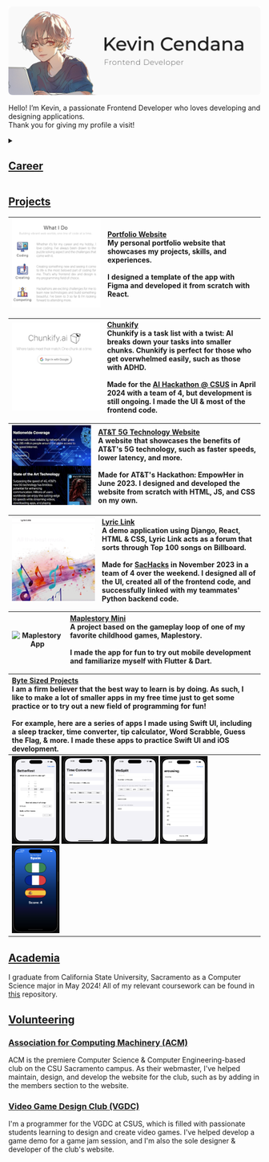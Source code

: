 
<!-- Header Image -->
<img src="kevin-cendana-header.png" alt="Header">

<!-- Introduction Text -->
<p>Hello! I’m Kevin, a passionate Frontend Developer who loves developing and designing applications. 
<br>
Thank you for giving my profile a visit! </p>

<!-- Section: Careers -->
<details>
  <summary>
    <h2><u>Career</u></h2>
  </summary>

  <img src="./dreamarcades-logo.png" href="https://www.dreamarcades.com/" width="160px" height="65px" alt="DreamArcades Logo">
  <p>I currently work as a Frontend Developer at <a href="https://www.dreamarcades.com/">DreamArcades!</a> It's a fun job that involves developing and designing the website for the company, with the occasional backend task managing their database.</p>
</details>

<!-- Section: Projects -->
<h2><u>Projects</u></h2>

<!-- Project: Portfolio Website -->
| ![Portfolio Website](./portfolio-website.png) | **[Portfolio Website](https://kevinpcendana.com/)**<br>My personal portfolio website that showcases my projects, skills, and experiences. <br><br> I designed a template of the app with Figma and developed it from scratch with React. |
|:--:|:--|

<!-- Project: Chunkify -->
| ![Chunkify](./chunkify.png) | **[Chunkify](https://github.com/Kevin-Cendana/Chunkify)**<br>Chunkify is a task list with a twist: AI breaks down your tasks into smaller chunks. Chunkify is perfect for those who get overwhelmed easily, such as those with ADHD. <br><br>Made for the [AI Hackathon @ CSUS](https://lu.ma/o2sau79c) in April 2024 with a team of 4, but development is still ongoing. I made the UI & most of the frontend code. |
|:--:|:--|


<!-- Project: AT&T 5G Technology Website -->
| ![AT&T 5G Website](./att-website.png) | **[AT&T 5G Technology Website](https://github.com/Kevin-Cendana/Hackathon-ATT-EmpowHer)**<br>A website that showcases the benefits of AT&T's 5G technology, such as faster speeds, lower latency, and more. <br><br>Made for AT&T's Hackathon: EmpowHer in June 2023. I designed and developed the website from scratch with HTML, JS, and CSS on my own. |
|:--:|:--|

<!-- Project: Lyric Link -->
| ![Lyric Link](./lyric-link.gif) | **[Lyric Link](https://github.com/Kevin-Cendana/Hackathon-SacHacks-2023)**<br>A demo application using Django, React, HTML & CSS, Lyric Link acts as a forum that sorts through Top 100 songs on Billboard. <br><br>Made for [SacHacks](https://sachacks-v.devpost.com/) in November 2023 in a team of 4 over the weekend. I designed all of the UI, created all of the frontend code, and successfully linked with my teammates' Python backend code. |
|:--:|:--|

<!-- Project: Maplestory Mini -->
| ![Maplestory App](./maplestory-app.gif) | **[Maplestory Mini](https://github.com/Kevin-Cendana/Byte-Sized-Projects/tree/main/Maplestory%20App)**<br>A project based on the gameplay loop of one of my favorite childhood games, Maplestory. <br><br>I made the app for fun to try out mobile development and familiarize myself with Flutter & Dart. |
|:--:|:--|


<!-- Project: Byte Sized Projects -->
| **[Byte Sized Projects](https://github.com/Kevin-Cendana/Byte-Sized-Projects)**<br>I am a firm believer that the best way to learn is by doing. As such, I like to make a lot of smaller apps in my free time just to get some practice or to try out a new field of programming for fun! <br><br>For example, here are a series of apps I made using Swift UI, including a sleep tracker, time converter, tip calculator, Word Scrabble, Guess the Flag, & more. I made these apps to practice Swift UI and iOS development. 
|:--|
| <img src="./better_rest.png" alt="Better Rest" width="95" height="175"> <img src="./time_converter.png" alt="Time Converter" width="95" height="175"> <img src="./we_split.png" alt="We Split" width="95" height="175"> <img src="./word_scrabble.png" alt="Word Scrabble" width="95" height="175"> <img src="./guess_the_flag.png" alt="Guess The Flag" width="95" height="175"> |


<!-- Section: Academia --> 
<h2><u>Academia</u></h2>
<p>I graduate from California State University, Sacramento as a Computer Science major in May 2024! All of my relevant coursework can be found in <a href="https://github.com/Kevin-Cendana/Computer-Science-Coursework">this</a> repository.</p>

<!-- Section: Volunteering --> 
<h2><u>Volunteering</u></h2>

<!-- Volunteer: ACM -->
<h3><a href="https://csus.acm.org/">Association for Computing Machinery (ACM)</a></h3>
ACM is the premiere Computer Science & Computer Engineering-based club on the CSU Sacramento campus. As their webmaster, I've helped maintain, design, and develop the website for the club, such as by adding in the members section to the website.
<!-- <img src="./acm-website.png"> -->

<!-- Volunteer: VGDC -->
<h3><a href="https://github.com/Kevin-Cendana/Video-Game-Design-Club-CSUS">Video Game Design Club (VGDC)</a></h3>
I'm a programmer for the VGDC at CSUS, which is filled with passionate students learning to design and create video games. I've helped develop a game demo for a game jam session, and I'm also the sole designer & developer of the club's website.